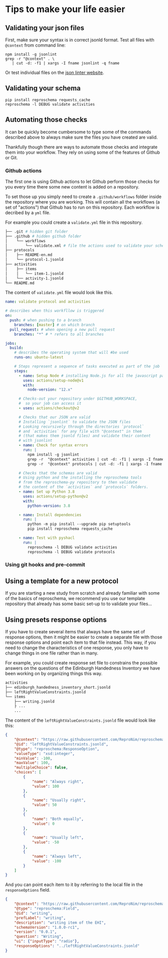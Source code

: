 # Tips to make your life easier

## Validating your json files

<!-- TODO
- mention that it needs node.js and add a pointer on how to install it 
-->

First, make sure your syntax is in correct jsonld format. Test all files with `@context` from command line:

```
npm install -g jsonlint
grep -r "@context" . \
   | cut -d: -f1 | xargs -I fname jsonlint -q fname
```

Or test individual files on the [json linter website](`https://jsonlint.com/`).

## Validating your schema

<!-- TODO
- add more details 
- mention that it needs python and add a pointer to reproschema-py
-->

```
pip install reproschema requests_cache
reproschema -l DEBUG validate activities
```

## Automating those checks

It can be quickly become cumbersome to type some of the commands described above to always make sure the files you have created are valid.

Thankfully though there are ways to automate those checks and integrate them into your workflow. They rely on using some of the features of Github or Git.

### Github actions

The first one is using Github actions to let Github perform those checks for you every time there some new content is added on a repository.

To set those up you simply need to create a `.github/workflows` folder inside the repository where you are working. This will contain all the workflows (a set of "actions") that Github has to run on this repository. Each workflow is decribed by a `yml` file.

<!-- TODO
- add link to the turing-way section on yml files. 
-->

For example you could create a `validate.yml` file in this repository.

```bash
├── .git # hidden git folder
├── .github # hidden github folder
│    └── workflows
│        └── validate.xml # file the actions used to validate your schema
├── protocols
│    ├── README-en.md
│    └── protocol-1.jsonld
├── activities
│    ├── items
│    │   └── item-1.jsonld
│    └── activity-1.jsonld
└── README.md
```

The content of `validate.yml` file would look like this.

```yml
name: validate protocol and activities

# describes when this workfllow is triggered
on:
  push: # when pushing to a branch
    branches: [master] # on which branch
  pull_request: # when opening a new pull request
    branches: "*" # * refers to all branches

jobs:
  build:
    # describes the operating system that will #be used
    runs-on: ubuntu-latest 

    # Steps represent a sequence of tasks executed as part of the job
    steps:
      - name: Setup Node # installing Node.js for all the javascript part
        uses: actions/setup-node@v1
        with:
          node-version: "12.x"

      # Checks-out your repository under $GITHUB_WORKSPACE, 
      #  so your job can access it
      - uses: actions/checkout@v2

      # Checks that our JSON are valid
      # Installing `jsonlint` to validate the JSON files
      # Looking recursively through the directories `protocol` 
      # and `activities` for any file with "@context" in them 
      # (that makes them jsonld files) and validate their content 
      # with jsonlint  
      - name: Check for syntax errors
        run: |
          npm install -g jsonlint
          grep -r  "@context" activities | cut -d: -f1 | xargs -I fname jsonlint -q fname
          grep -r  "@context" protocols | cut -d: -f1 | xargs -I fname jsonlint -q fname

      # Checks that the schemas are valid
      # Using python and the installing the reproschema tools 
      # from the reproschema-py repository to then validate 
      # the content of the `activities` and `protocols` folders.
      - name: Set up Python 3.8
        uses: actions/setup-python@v2
        with:
          python-version: 3.8

      - name: Install dependencies
        run: |
          python -m pip install --upgrade pip setuptools
          pip install reproschema requests_cache

      - name: Test with pyshacl
        run: |
          reproschema -l DEBUG validate activities
          reproschema -l DEBUG validate protocols
```

### Using git hooks and pre-commit


## Using a template for a new protocol

If you are starting a new study from scratch and already familiar with some of the basics of reproschema, we recommend you use our template repository that already has some basic set-up to to validate your files...

<!-- TODO
- Actually create a template repo 
-->

## Using presets response options

If you have to create several items that always have the same set of response options, then it might be easier to create a separate file with those response options and point each item to that file instead. This way, if you need to change the characteristics of one response, you only have to change things in one file rather than in many.

For example, you could create response set file to constrains the possible answers on the questions of the Edinburgh Handedness Inventory we have been working on by organizing things this way.

```bash
activities
├── edinburgh_handedness_inventory_short.jsonld
├── leftRightValueConstraints.jsonld
└── items
    ├── writing.jsonld
    ├ ...
    ...
```

The content of the `leftRightValueConstraints.jsonld` file would look like this:

```json
{
    "@context": "https://raw.githubusercontent.com/ReproNim/reproschema/1.0.0-rc1/contexts/generic",
    "@id": "leftRightValueConstraints.jsonld",
    "@type": "reproschema:ResponseOption",
    "valueType": "xsd:integer",
    "minValue": -100,
    "maxValue": 100,
    "multipleChoice": false,
    "choices": [
        {
            "name": "Always right",
            "value": 100
        },
        {
            "name": "Usually right",
            "value": 50
        },
        {
            "name": "Both equally",
            "value": 0
        },
        {
            "name": "Usually left",
            "value": -50
        },
        {
            "name": "Always left",
            "value": -100
        }
    ]
}
```

And you can point each item to it by referring to the local file in the `responseOptions` field.

```json
{
    "@context": "https://raw.githubusercontent.com/ReproNim/reproschema/1.0.0-rc1/contexts/generic",
    "@type": "reproschema:Field",
    "@id": "writing",
    "prefLabel": "writing",
    "description": "writing item of the EHI",
    "schemaVersion": "1.0.0-rc1",
    "version": "0.0.1",
    "question": "Writing",
    "ui": {"inputType": "radio"},
    "responseOptions": "../leftRightValueConstraints.jsonld"
}
```


<!-- ## Programmatic schema generation

Tool to convert redcap CSVs to our schema format. But it cannot be used to convert every
redcap-formatted table as some are customized redcap tables (for example the 100s that are in ABCD)
but does cover most cases. A template of the CSV and how to use the tool can be found
[here](https://github.com/sanuann/reproschema-builder) -->